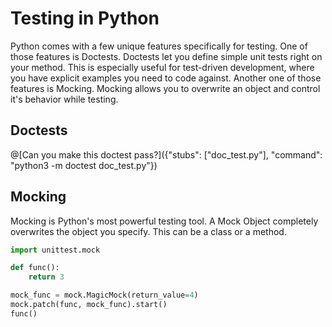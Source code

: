 # Testing in Python

Python comes with a few unique features specifically for testing.
One of those features is Doctests.
Doctests let you define simple unit tests right on your method.
This is especially useful for test-driven development, where you have explicit examples you need to code against.
Another one of those features is Mocking.
Mocking allows you to overwrite an object and control it's behavior while testing.

## Doctests

@[Can you make this doctest pass?]({"stubs": ["doc_test.py"], "command": "python3 -m doctest doc_test.py"})

## Mocking

Mocking is Python's most powerful testing tool.
A Mock Object completely overwrites the object you specify.
This can be a class or a method.

```python runnable
import unittest.mock

def func():
    return 3

mock_func = mock.MagicMock(return_value=4)
mock.patch(func, mock_func).start()
func()
```